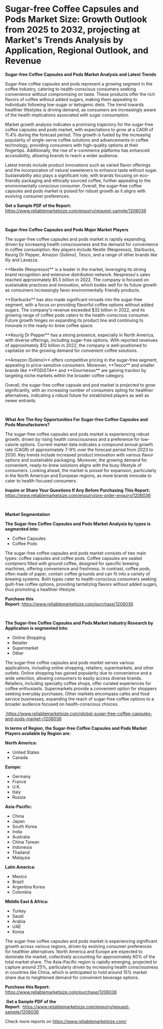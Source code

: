 <p><h1>Sugar-free Coffee Capsules and Pods Market Size: Growth Outlook from 2025 to 2032, projecting at Market's Trends Analysis by Application, Regional Outlook, and Revenue</h1></p><p><strong>Sugar-free Coffee Capsules and Pods Market Analysis and Latest Trends</strong></p>
<p><p>Sugar-free coffee capsules and pods represent a growing segment in the coffee industry, catering to health-conscious consumers seeking convenience without compromising on taste. These products offer the rich flavors of coffee without added sugars, making them appealing to individuals following low-sugar or ketogenic diets. The trend towards healthier lifestyles is driving demand, as consumers are increasingly aware of the health implications associated with sugar consumption.</p><p>Market growth analysis indicates a promising trajectory for the sugar-free coffee capsules and pods market, with expectations to grow at a CAGR of 11.4% during the forecast period. This growth is fueled by the increasing popularity of single-serve coffee solutions and advancements in coffee technology, providing consumers with high-quality options at their fingertips. Additionally, the rise of e-commerce platforms has enhanced accessibility, allowing brands to reach a wider audience.</p><p>Latest trends include product innovations such as varied flavor offerings and the incorporation of natural sweeteners to enhance taste without sugar. Sustainability also plays a significant role, with brands focusing on eco-friendly packaging and ethically sourced coffee, further appealing to the environmentally conscious consumer. Overall, the sugar-free coffee capsules and pods market is poised for robust growth as it aligns with evolving consumer preferences.</p></p>
<p><strong>Get a Sample PDF of the Report:&nbsp;</strong> <a href="https://www.reliablemarketsize.com/enquiry/request-sample/1206036?utm_campaign=2804&utm_medium=2&utm_source=Github&utm_content=ia&utm_term=05042025&utm_id=sugar-free-coffee-capsules-and-pods">https://www.reliablemarketsize.com/enquiry/request-sample/1206036</a></p>
<p>&nbsp;</p>
<p><strong>Sugar-free Coffee Capsules and Pods Major Market Players</strong></p>
<p><p>The sugar-free coffee capsules and pods market is rapidly expanding, driven by increasing health consciousness and the demand for convenience in coffee consumption. Key players include Nestle (Nespresso), Starbucks, Keurig Dr Pepper, Amazon (Solimo), Tesco, and a range of other brands like Illy and Lavazza.</p><p>**Nestle (Nespresso)** is a leader in the market, leveraging its strong brand recognition and extensive distribution network. Nespresso's sales reached approximately $5.5 billion in 2022. The company is focused on sustainable practices and innovation, which bodes well for its future growth as consumers increasingly favor environmentally friendly products.</p><p>**Starbucks** has also made significant inroads into the sugar-free segment, with a focus on providing flavorful coffee options without added sugars. The company's revenue exceeded $32 billion in 2022, and its growing range of coffee pods caters to the health-conscious consumer. Future growth hinges on expanding its product line and continuing to innovate in the ready-to-brew coffee space.</p><p>**Keurig Dr Pepper** has a strong presence, especially in North America, with diverse offerings, including sugar-free options. With reported revenues of approximately $12 billion in 2022, the company is well-positioned to capitalize on the growing demand for convenient coffee solutions.</p><p>**Amazon (Solimo)** offers competitive pricing in the sugar-free segment, appealing to price-sensitive consumers. Moreover, **Tesco** and smaller brands like **PODiSTA** and **Gourmesso** are gaining traction by targeting niche markets within the broader coffee category.</p><p>Overall, the sugar-free coffee capsule and pod market is projected to grow significantly, with an increasing number of consumers opting for healthier alternatives, indicating a robust future for established players as well as newer entrants.</p></p>
<p>&nbsp;</p>
<p><strong>What Are The Key Opportunities For Sugar-free Coffee Capsules and Pods Manufacturers?</strong></p>
<p><p>The sugar-free coffee capsules and pods market is experiencing robust growth, driven by rising health consciousness and a preference for low-calorie options. Current market data indicates a compound annual growth rate (CAGR) of approximately 7-9% over the forecast period from 2023 to 2030. Key trends include increased product innovation with various flavor options and sustainable packaging. Moreover, the growing demand for convenient, ready-to-brew solutions aligns with the busy lifestyle of consumers. Looking ahead, the market is poised for expansion, particularly in the North American and European regions, as more brands innovate to cater to health-focused consumers.</p></p>
<p><strong>Inquire or Share Your Questions If Any Before Purchasing This Report:</strong> <a href="https://www.reliablemarketsize.com/enquiry/pre-order-enquiry/1206036?utm_campaign=2804&utm_medium=2&utm_source=Github&utm_content=ia&utm_term=05042025&utm_id=sugar-free-coffee-capsules-and-pods">https://www.reliablemarketsize.com/enquiry/pre-order-enquiry/1206036</a></p>
<p>&nbsp;</p>
<p><strong>Market Segmentation</strong></p>
<p><strong>The Sugar-free Coffee Capsules and Pods Market Analysis by types is segmented into:</strong></p>
<p><ul><li>Coffee Capsules</li><li>Coffee Pods</li></ul></p>
<p><p>The sugar-free coffee capsules and pods market consists of two main types: coffee capsules and coffee pods. Coffee capsules are sealed containers filled with ground coffee, designed for specific brewing machines, offering convenience and freshness. In contrast, coffee pods, often made of paper, contain coffee grounds and can fit into a variety of brewing systems. Both types cater to health-conscious consumers seeking guilt-free coffee options, providing tantalizing flavors without added sugars, thus promoting a healthier lifestyle.</p></p>
<p><strong>Purchase this Report:&nbsp;</strong><a href="https://www.reliablemarketsize.com/purchase/1206036?utm_campaign=2804&utm_medium=2&utm_source=Github&utm_content=ia&utm_term=05042025&utm_id=sugar-free-coffee-capsules-and-pods">https://www.reliablemarketsize.com/purchase/1206036</a></p>
<p>&nbsp;</p>
<p><strong>The Sugar-free Coffee Capsules and Pods Market Industry Research by Application is segmented into:</strong></p>
<p><ul><li>Online Shopping</li><li>Retailer</li><li>Supermarket</li><li>Other</li></ul></p>
<p><p>The sugar-free coffee capsules and pods market serves various applications, including online shopping, retailers, supermarkets, and other outlets. Online shopping has gained popularity due to convenience and a wide selection, allowing consumers to easily access diverse brands. Retailers, including specialty coffee shops, offer curated experiences for coffee enthusiasts. Supermarkets provide a convenient option for shoppers seeking everyday purchases. Other markets encompass cafes and food service businesses, expanding the reach of sugar-free coffee options to a broader audience focused on health-conscious choices.</p></p>
<p><a href="https://www.reliablemarketsize.com/global-sugar-free-coffee-capsules-and-pods-market-r1206036?utm_campaign=2804&utm_medium=2&utm_source=Github&utm_content=ia&utm_term=05042025&utm_id=sugar-free-coffee-capsules-and-pods">&nbsp;https://www.reliablemarketsize.com/global-sugar-free-coffee-capsules-and-pods-market-r1206036</a></p>
<p><strong>In terms of Region, the Sugar-free Coffee Capsules and Pods Market Players available by Region are:</strong></p>
<p>
    <p> <strong> North America: </strong>
        <ul>
            <li>United States</li>
            <li>Canada</li>
        </ul>
        </p> 
    <p> <strong> Europe: </strong>
        <ul>
            <li>Germany</li>
            <li>France</li>
            <li>U.K.</li>
            <li>Italy</li>
            <li>Russia</li>
        </ul>
        </p> 
    <p> <strong> Asia-Pacific: </strong>
        <ul>
            <li>China</li>
            <li>Japan</li>
            <li>South Korea</li>
            <li>India</li>
            <li>Australia</li>
            <li>China Taiwan</li>
            <li>Indonesia</li>
            <li>Thailand</li>
            <li>Malaysia</li>
        </ul>
        </p> 
    <p> <strong> Latin America: </strong>
        <ul>
            <li>Mexico</li>
            <li>Brazil</li>
            <li>Argentina Korea</li>
            <li>Colombia</li>
        </ul>
        </p> 
    <p> <strong> Middle East & Africa: </strong>
        <ul>
            <li>Turkey</li>
            <li>Saudi</li>
            <li>Arabia</li>
            <li>UAE</li>
            <li>Korea</li>
        </ul>
    </p>
    </p>
<p><p>The sugar-free coffee capsules and pods market is experiencing significant growth across various regions, driven by evolving consumer preferences for healthier alternatives. North America and Europe are expected to dominate the market, collectively accounting for approximately 60% of the total market share. The Asia-Pacific region is rapidly emerging, projected to capture around 25%, particularly driven by increasing health consciousness in countries like China, which is anticipated to hold around 15% market share due to heightened demand for convenient beverage options.</p></p>
<p><strong>Purchase this Report: </strong><a href="https://www.reliablemarketsize.com/purchase/1206036?utm_campaign=2804&utm_medium=2&utm_source=Github&utm_content=ia&utm_term=05042025&utm_id=sugar-free-coffee-capsules-and-pods">https://www.reliablemarketsize.com/purchase/1206036</a></p>
<p>&nbsp;<strong>Get a Sample PDF of the Report:&nbsp;&nbsp;</strong><a href="https://www.reliablemarketsize.com/enquiry/request-sample/1206036?utm_campaign=2804&utm_medium=2&utm_source=Github&utm_content=ia&utm_term=05042025&utm_id=sugar-free-coffee-capsules-and-pods">https://www.reliablemarketsize.com/enquiry/request-sample/1206036</a></p>
<p><strong></strong></p>
<p>Check more reports on <a href="https://www.reliablemarketsize.com/?utm_campaign=2804&utm_medium=2&utm_source=Github&utm_content=ia&utm_term=05042025&utm_id=sugar-free-coffee-capsules-and-pods">https://www.reliablemarketsize.com/</a></p>